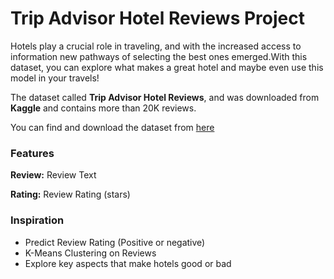 # Trip Advisor Hotel Reviews Project

Hotels play a crucial role in traveling, and with the increased access to information new pathways of selecting the best ones emerged.With this dataset, you can explore what makes a great hotel and maybe even use this model in your travels!

The dataset called **Trip Advisor Hotel Reviews**, and was downloaded from **Kaggle** and contains more than 20K reviews.

You can find and download the dataset from [here](https://www.kaggle.com/andrewmvd/trip-advisor-hotel-reviews)



### **Features**

**Review:** 
Review Text



**Rating:** 
Review Rating (stars)



### **Inspiration**

* Predict Review Rating (Positive or negative)
* K-Means Clustering on Reviews
* Explore key aspects that make hotels good or bad
